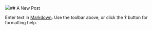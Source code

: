 ![]({{site.baseurl}}//DSC_0299.jpg)## A New Post

Enter text in [Markdown](http://daringfireball.net/projects/markdown/). Use the toolbar above, or click the **?** button for formatting help.
